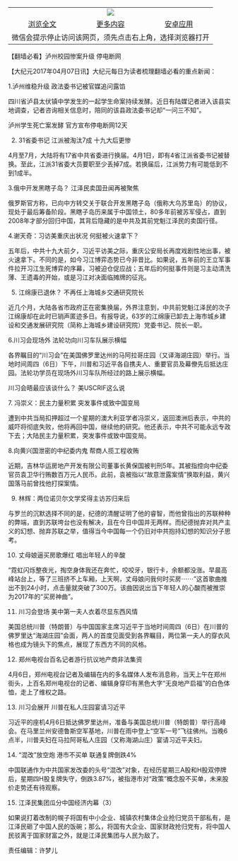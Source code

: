 

<table>
  <tr>
    <td align="center" colspan="3">
      <a href="https://github.com/ogate/ogate/blob/master/README.md"><img src="https://cloud.githubusercontent.com/assets/11880933/13434984/f430fae2-e012-11e5-814f-c2df1e82b247.jpg"/></a>
    </td>
  </tr>
  <tr>
    <td align="center">
      <a href="https://s3.ap-south-1.amazonaws.com/ogatem/oGate.htm?c816280&from=oNote">浏览全文</a>
    </td>
    <td align="center">
      <a href="https://s3.ap-south-1.amazonaws.com/ogatem/oGate.htm?from=oNote">更多内容</a>
    </td>
    <td align="center">
      <a href="https://raw.githubusercontent.com/ogate/up/master/ogate.apk">安卓应用</a>
    </td>
  </tr>
  <tr>
    <td align="center" colspan="3">
      微信会提示停止访问该网页，须先点击右上角，选择浏览器打开
    </td>
  </tr>
</table>    



【翻墙必看】泸州校园惨案升级 停电断网






        

【大纪元2017年04月07日讯】大纪元每日为读者梳理翻墙必看的重点新闻：


1.泸州维稳升级 政法委书记被官媒追问露馅


四川省泸县太伏镇中学发生的一起学生命案持续发酵。近日有陆媒记者进入该县实地调查，记者咨询相关信息时，陪同的该县政法委书记却“一问三不知”。


泸州学生死亡案发酵 官方宣布停电断网12天


2. 31省委书记 江派被淘汰7成 十九大后更惨


4月至7月，大陆将有17省中共省委进行换届。4月1日，即有4省江派省委书记被替换。至此，江派31省委大员要职至少丢掉7成。若换届后，江派势力有可能低到不到1成半。


3.俄中开发黑瞎子岛？ 江泽民卖国丑闻再被聚焦


俄罗斯官方称，已向中方转交关于联合开发黑瞎子岛（俄称大乌苏里岛）的协议，现处于最后筹备阶段。黑瞎子岛历来属于中国领土，80多年前被苏军侵占，直到2008年才部分回归中国，其背后隐藏的是中共及其前党魁江泽民的卖国行径。


4.谢天奇：习访美重庆出状况 何挺被火速拿下？


五年后，中共十九大前夕，习近平访美之际，重庆公安局长再度戏剧性地出事，被火速拿下。不同的是，如今习江博弈态势已今非昔比。如果说，五年前的王立军事件拉开习江生死博弈的序幕，习被迫仓促应战；五年后的何挺事件则是习主动清洗薄、王遗毒的开始，或是习江对决面临摊牌的征兆。


5. 江绵康已退休？ 不再任上海城乡交通研究院长


近几个月，大陆各省市政府正在密集换届，外界注意到，中共前党魁江泽民的次子江绵康却在此时已销声匿迹多日。有报导说，63岁的江绵康已卸去上海市城乡建设和交通发展研究院（简称上海城乡建设研究院）党委书记、院长一职。


6.川习会现场外 法轮功向川习车队展示横幅


各界瞩目的“川习会”在美国佛罗里达州的马阿拉哥庄园（又译海湖庄园）举行。当地时间周四（6日）下午，川普和习近平各自携夫人、重要官员及幕僚先后抵达庄园。法轮功学员在现场外川习车队所经过的路上展示横幅。


川习会晤最应该谈什么？ 美USCRIF这么说


7. 冯崇义：民主力量积累 突发事件或致中国变局


遭到中共当局扣押超过一个星期的澳大利亚学者冯崇义，返回澳洲后表示，中共的威吓将彻底失败，他将再回中国，继续他的研究。他还表示，中共不可能永远专政下去；大陆民主力量积累，突发事件或致中国变局。


8.向黄兴国泄密的中纪委内鬼 帮商人揽工程收贿


近期，吉林华运房地产开发有限公司董事长黄保国被判刑5年。其被指控向中纪委官员袁卫华行贿数百万元人民币。此前，袁被指以“故意泄露案情”换取利益，黄兴国落马前曾找他打探案情。


9. 林辉：两位诺贝尔文学奖得主访苏归来后


与罗兰的沉默选择不同的是，纪德的清醒证明了他的睿智，而他曾指出的苏联种种的弊端，直到苏联垮台也没有解决，且在今日中国并无两样。而纪德抛弃对共产主义的幻想、抛弃苏联之举，值得当今中国每一个仍旧对中共抱持幻想的知识分子思考。


10. 丈母娘逼买房歌爆红 唱出年轻人的辛酸


“霓虹闪烁整夜光，掏空身体我还在奔忙，咬咬牙，银行卡，余额都没涨。早晨高峰站台上，等了三班挤不上车厢，上天啊，丈母娘问我何时买房⋯⋯”这首歌曲推出不到24小时，点击量就突破了300万。该曲因说出当下年轻人的心酸而被推崇为2017年的“买房神曲”。


11. 川习会登场 美中第一夫人衣着尽显东西风情


美国总统川普（特朗普）与中国国家主席习近平于当地时间周四（6日）在川普的佛罗里达“海湖庄园”会面，两人的首度见面受到各界瞩目，两位第一夫人的穿衣风格也成为镜头下的焦点，展现了东西方不同的风格。


12. 郑州电视台百名记者游行抗议地产商非法集资


4月6日，郑州电视台记者及编辑在内的多名媒体人发布消息称，当天上午在郑州街头，上百名郑州电视台的记者、编辑身穿印有黑色大字“无良地产启福”的白色体恤，走上了维权之路。


13. 川习会展开 川普在私人庄园宴请习近平


习近平的座机4月6日抵达佛罗里达州，准备与美国总统川普（特朗普）举行高峰会。在马里兰州安德鲁斯空军基地，川普在雨中登上“空军一号”飞往佛州。当晚6点半，川普夫妇在马拉阿哥私人庄园（又称海湖山庄）宴请习近平夫妇。


14. “混改”放空炮 港市不买单 联通复牌倒跌4%


中国联通作为中共国家发改委的头号“混改”对象，在经历星期三A股和H股双停牌后，星期四H股复牌失守，倒跌3.87%，被指港市对“政策”概念股不买单，未来股价走势还有待观察。


15. 江泽民集团瓜分中国经济内幕（3）


如果说打着改制的幌子将国有中小企业、城镇农村集体企业抢归党员干部私有，是江泽民砸了中国人民的饭碗；那么，将国有大企业、国家财政抢归党有，将中国人民驳离于国家财富之外，就是江泽民集团与人民为敌了。


责任编辑：许梦儿



